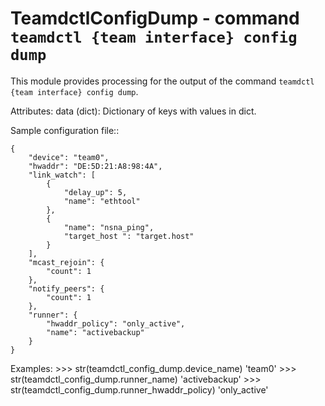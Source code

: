 TeamdctlConfigDump - command ``teamdctl {team interface} config dump``
======================================================================

This module provides processing for the output of the command
``teamdctl {team interface} config dump``.

Attributes:
    data (dict): Dictionary of keys with values in dict.

Sample configuration file::

    {
        "device": "team0",
        "hwaddr": "DE:5D:21:A8:98:4A",
        "link_watch": [
            {
                "delay_up": 5,
                "name": "ethtool"
            },
            {
                "name": "nsna_ping",
                "target_host ": "target.host"
            }
        ],
        "mcast_rejoin": {
            "count": 1
        },
        "notify_peers": {
            "count": 1
        },
        "runner": {
            "hwaddr_policy": "only_active",
            "name": "activebackup"
        }
    }

Examples:
    >>> str(teamdctl_config_dump.device_name)
    'team0'
    >>> str(teamdctl_config_dump.runner_name)
    'activebackup'
    >>> str(teamdctl_config_dump.runner_hwaddr_policy)
    'only_active'